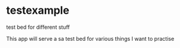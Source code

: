 # testexample
test bed for different stuff

This app will serve a sa test bed for various things I want to practise
